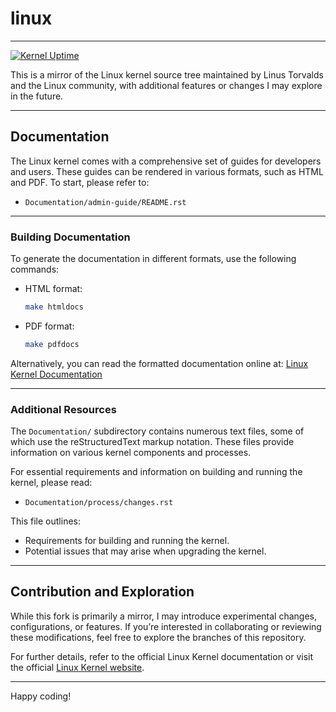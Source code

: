 # linux
---
[![Kernel Uptime](https://github.com/rcghpge/linux/actions/workflows/sync.yml/badge.svg)](https://github.com/rcghpge/linux/actions/workflows/sync.yml)

This is a mirror of the Linux kernel source tree maintained by Linus Torvalds and the Linux community, with additional features or changes I may explore in the future.

---

## Documentation

The Linux kernel comes with a comprehensive set of guides for developers and users. These guides can be rendered in various formats, such as HTML and PDF. To start, please refer to:

- `Documentation/admin-guide/README.rst`

---

### Building Documentation

To generate the documentation in different formats, use the following commands:

- HTML format:
  ```bash
  make htmldocs
  ```
- PDF format:
  ```bash
  make pdfdocs
  ```

Alternatively, you can read the formatted documentation online at:
[Linux Kernel Documentation](https://www.kernel.org/doc/html/latest/)

---

### Additional Resources

The `Documentation/` subdirectory contains numerous text files, some of which use the reStructuredText markup notation. These files provide information on various kernel components and processes.

For essential requirements and information on building and running the kernel, please read:
- `Documentation/process/changes.rst`

This file outlines:
- Requirements for building and running the kernel.
- Potential issues that may arise when upgrading the kernel.

---

## Contribution and Exploration

While this fork is primarily a mirror, I may introduce experimental changes, configurations, or features. If you’re interested in collaborating or reviewing these modifications, feel free to explore the branches of this repository.

For further details, refer to the official Linux Kernel documentation or visit the official [Linux Kernel website](https://www.kernel.org).

---

Happy coding!

